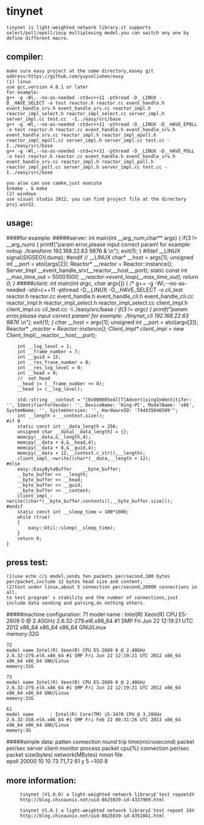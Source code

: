 tinynet
===
    tinynet is light-weighted network library.it supports select/poll/epoll/iocp multiplexing model.you can switch any one by define different macro.
compiler:
---
	make sure easy project at the same directory,easey git address:https://github.com/yuyunliuhen/easy
	(1)	linux
	use gcc,version 4.8.1 or later
	for example:
	g++ -g -Wl,--no-as-needed -std=c++11 -pthread -D__LINUX -D__HAVE_SELECT -o test reactor.h reactor.cc event_handle.h event_handle_srv.h event_handle_srv.cc reactor_impl.h reactor_impl_select.h reactor_impl_select.cc server_impl.h server_impl.cc test.cc  -I../easy/src/base
	g++ -g -Wl,--no-as-needed -std=c++11 -pthread -D__LINUX -D__HAVE_EPOLL -o test reactor.h reactor.cc event_handle.h event_handle_srv.h event_handle_srv.cc reactor_impl.h reactor_impl_epoll.h reactor_impl_epoll.cc server_impl.h server_impl.cc test.cc -I../easy/src/base
	g++ -g -Wl,--no-as-needed -std=c++11 -pthread -D__LINUX -D__HAVE_POLL -o test reactor.h reactor.cc event_handle.h event_handle_srv.h event_handle_srv.cc reactor_impl.h reactor_impl_poll.h reactor_impl_poll.cc server_impl.h server_impl.cc test.cc -I../easy/src/base
	
	you alse can use camke,just execute
	$cmake . & make 
	(2) windows
	use visual studio 2012, you can find project file at the directory proj.win32.
	
usage:
---
####for example:
#####server:
	int main(int __arg_num,char** args)
	{
		if(3 != __arg_num)
		{
			printf("param error,please input correct param! for example: nohup ./transform 192.168.22.63 9876 & \n");
			exit(1);
		}
	#ifdef __LINUX
		signal(SIGSEGV,dump);
	#endif // __LINUX
		char* __host = args[1];
		unsigned int __port = atoi(args[2]);
		Reactor* __reactor = Reactor::instance();
		Server_Impl __event_handle_srv(__reactor,__host,__port);
		static const int __max_time_out = 5000*1000;
		__reactor->event_loop(__max_time_out);
		return 0;
	}
#####client:
	int main(int argc, char* argv[])
	{
		/*
			g++ -g -Wl,--no-as-needed -std=c++11 -pthread -D__LINUX -D__HAVE_SELECT -o cli_test  reactor.h reactor.cc event_handle.h event_handle_cli.h event_handle_cli.cc reactor_impl.h reactor_impl_select.h reactor_impl_select.cc client_impl.h client_impl.cc cli_test.cc  -I../easy/src/base
		*/
		if(3 != argc)
		{
			printf("param error,please input correct param! for example: ./tinynet_cli 192.168.22.63 9876 \n");
			exit(1);
		}
		char* __host = argv[1];
		unsigned int __port = atoi(argv[2]);
		Reactor* __reactor = Reactor::instance();
		Client_Impl* client_impl_ = new Client_Impl(__reactor,__host,__port);
		
		int __log_level = 1;
		int __frame_number = 7;
		int __guid = 15;
		int __res_frane_number = 0;
		int __res_log_level = 0;
		int __head = 0;
		//	set head
		__head |= (__frame_number << 8);
		__head |= (__log_level);

		std::string __context = "[0x000085e4][T]AdvertisingIndentitifer: '', IdentifierForVendor: '', DeviceName: 'King-PC', ModelName: 'x86', SystemName: '', SystemVersion: '', HardwareID: '74d435046509'";
		int __length = __context.size();
	#if 0
		static const int __data_length = 256;
		unsigned char __data[__data_length] = {};
		memcpy(__data,&__length,4);
		memcpy(__data + 4,&__head,4);
		memcpy(__data + 8,&__guid,4);
		memcpy(__data + 12,__context.c_str(),__length);
		client_impl_->write((char*)__data,__length + 12);
	#else
		easy::EasyByteBuffer	__byte_buffer;
		__byte_buffer << __length;
		__byte_buffer << __head;
		__byte_buffer << __guid;
		__byte_buffer << __context;
		client_impl_->write((char*)__byte_buffer.contents(),__byte_buffer.size());
	#endif
		static const int __sleep_time = 100*1000;
		while (true)
		{
			easy::Util::sleep(__sleep_time);
		}
		return 0;
	}
press test:
---
	(1)use echo c/s model,sends ten packets per/second,100 bytes per/packet,include 12 bytes head size and content;
	(2)test under linux,about 5 connection per/second,20000 connections in all.
	to test program' s stability and the number of connections,just include data sending and parsing,do nothing others.
	
#####machine configuration:
	71
	model name      : Intel(R) Xeon(R) CPU E5-2609 0 @ 2.40GHz
	2.6.32-279.el6.x86_64 #1 SMP Fri Jun 22 12:19:21 UTC 2012 x86_64 x86_64 x86_64 GNU/Linux	
	memory:32G

	72
	model name Intel(R) Xeon(R) CPU E5-2609 0 @ 2.40GHz
	2.6.32-279.el6.x86_64 #1 SMP Fri Jun 22 12:19:21 UTC 2012 x86_64 x86_64 x86_64 GNU/Linux
	memory:32G
	
	73
	model name Intel(R) Xeon(R) CPU E5-2609 0 @ 2.40GHz
	2.6.32-279.el6.x86_64 #1 SMP Fri Jun 22 12:19:21 UTC 2012 x86_64 x86_64 x86_64 GNU/Linux
	memory:32G

	61
	model name      : Intel(R) Core(TM) i5-3470 CPU @ 3.20GHz
	2.6.32-358.el6.x86_64 #1 SMP Fri Feb 22 00:31:26 UTC 2013 x86_64 x86_64 x86_64 GNU/Linux
	memory:3G

#####simple data:
	patten	connection	round trip time(microsecond)	packet per/sec	 	server	client	monitor		process packet	cpu(%)	connection per/sec	packet size(bytes)	network(MBytes)	nmon file		
	epoll 	20000		10									10				73		71,72		61			y								5				~100		 8
	
	
more information:
---
		 tinynet (V1.0.0) a light-weighted network library£¨test repoet£©
		 http://blog.chinaunix.net/uid-8625039-id-4337909.html
		 
		 tinynet V1.0.1 a light-weighted network library£¨test repoet 2£©
		 http://blog.chinaunix.net/uid-8625039-id-4351041.html
    
    

